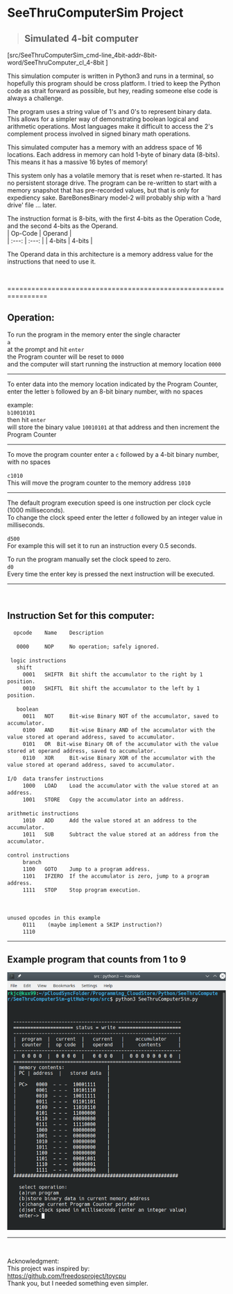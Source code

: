 SeeThruComputerSim Project
===

> ## Simulated 4-bit computer
[src/SeeThruComputerSim_cmd-line_4bit-addr-8bit-word/SeeThruComputer_cl_4-8bit ]
<br>

This simulation computer is written in Python3 and runs in a terminal, so hopefully this program should be cross platform. I tried to keep the Python code as strait forward as possible, but hey, reading someone else code is always a challenge.  

The program uses a string value of 1's and 0's to represent binary data.  
This allows for a simpler way of demonstrating boolean logical and arithmetic operations. Most languages make it difficult to access the 2's complement process involved in signed binary math operations.  

This simulated computer has a memory with an address space of 16 locations. Each address in memory can hold 1-byte of binary data (8-bits). This means it has a massive 16 bytes of memory!  

This system only has a volatile memory that is reset when re-started. It has no persistent storage drive. The program can be re-written to start with a memory snapshot that has pre-recorded values, but that is only for expediency sake. BareBonesBinary model-2 will probably ship with a 'hard drive' file ... later.

The instruction format is 8-bits, with the first 4-bits as the Operation Code, and the second 4-bits as the Operand.  
| Op-Code |    Operand |  
| :---: | :---: |
| 4-bits | 4-bits | 

The Operand data in this architecture is a memory address value for the instructions that need to use it.  

<br>

================================================================

## Operation:  

To run the program in the memory enter the single character  
`a`  
at the prompt and hit `enter`  
the Program counter will be reset to `0000`  
and the computer will start running the instruction at memory location `0000`  

***

To enter data into the memory location indicated by the Program Counter,
enter the letter `b` followed by an 8-bit binary number, with no spaces

example:  
`b10010101`  
then hit `enter`  
will store the binary value `10010101` at that address and then increment the Program Counter

***

To move the program counter enter a `c` followed by a 4-bit binary number, with no spaces

`c1010`  
This will move the program counter to the memory address `1010`

***

The default program execution speed is one instruction per clock cycle (1000 milliseconds).  
To change the clock speed enter the letter `d` followed by an integer value in milliseconds.  

`d500`  
For example this will set it to run an instruction every 0.5 seconds.

To run the program manually set the clock speed to zero.  
`d0`  
Every time the enter key is pressed the next instruction will be executed.

------------------------------------------------------------------------------  
<br>

Instruction Set for this computer:
---
```
  opcode	Name	Description
  
   0000	    NOP 	No operation; safely ignored.

 logic instructions
   shift
     0001	SHIFTR 	Bit shift the accumulator to the right by 1 position.
     0010	SHIFTL 	Bit shift the accumulator to the left by 1 position.

   boolean
     0011	NOT 	Bit-wise Binary NOT of the accumulator, saved to accumulator.
     0100	AND 	Bit-wise Binary AND of the accumulator with the value stored at operand address, saved to accumulator.
     0101	OR 	Bit-wise Binary OR of the accumulator with the value stored at operand address, saved to accumulator.
     0110	XOR 	Bit-wise Binary XOR of the accumulator with the value stored at operand address, saved to accumulator.

I/O  data transfer instructions
     1000	LOAD 	Load the accumulator with the value stored at an address.
     1001	STORE 	Copy the accumulator into an address.

arithmetic instructions 
     1010	ADD 	Add the value stored at an address to the accumulator.
     1011	SUB 	Subtract the value stored at an address from the accumulator.

control instructions 
     branch
     1100	GOTO 	Jump to a program address.
     1101	IFZERO 	If the accumulator is zero, jump to a program address.
     1111	STOP 	Stop program execution.



unused opcodes in this example
     0111    (maybe implement a SKIP instruction?)
     1110
```     
--------------------------------------------------  
Example program that counts from 1 to 9 
---

<img src=images/SeeThruComputerSim-1-screenshot-countTo9.png>

--------------------------------------------------  
<br>

Acknowledgment:  
This project was inspired by:  
https://github.com/freedosproject/toycpu  
Thank you, but I needed something even simpler.  

